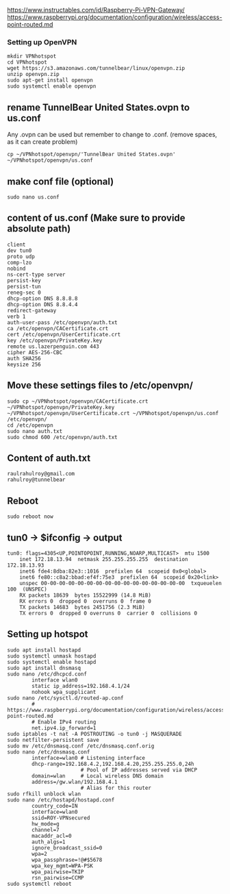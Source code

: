 https://www.instructables.com/id/Raspberry-Pi-VPN-Gateway/
https://www.raspberrypi.org/documentation/configuration/wireless/access-point-routed.md

### Setting up OpenVPN
    mkdir VPNhotspot
    cd VPNhotspot
    wget https://s3.amazonaws.com/tunnelbear/linux/openvpn.zip
    unzip openvpn.zip
    sudo apt-get install openvpn
    sudo systemctl enable openvpn


## rename TunnelBear United States.ovpn to us.conf
Any .ovpn can be used but remember to change to .conf. (remove spaces, as it can create problem)
    
    cp ~/VPNhotspot/openvpn/'TunnelBear United States.ovpn' ~/VPNhotspot/openvpn/us.conf

## make conf file (optional)
    sudo nano us.conf
    
## content of us.conf (Make sure to provide absolute path)
    client
    dev tun0
    proto udp
    comp-lzo
    nobind
    ns-cert-type server
    persist-key
    persist-tun
    reneg-sec 0
    dhcp-option DNS 8.8.8.8
    dhcp-option DNS 8.8.4.4
    redirect-gateway
    verb 1
    auth-user-pass /etc/openvpn/auth.txt
    ca /etc/openvpn/CACertificate.crt
    cert /etc/openvpn/UserCertificate.crt
    key /etc/openvpn/PrivateKey.key
    remote us.lazerpenguin.com 443
    cipher AES-256-CBC
    auth SHA256
    keysize 256
    
## Move these settings files to /etc/openvpn/
    sudo cp ~/VPNhotspot/openvpn/CACertificate.crt ~/VPNhotspot/openvpn/PrivateKey.key ~/VPNhotspot/openvpn/UserCertificate.crt ~/VPNhotspot/openvpn/us.conf /etc/openvpn/
    cd /etc/openvpn
    sudo nano auth.txt
    sudo chmod 600 /etc/openvpn/auth.txt

## Content of auth.txt
    raulrahulroy@gmail.com
    rahulroy@tunnelbear
    
## Reboot 
    sudo reboot now
    
    
## tun0 -> $ifconfig -> output
    tun0: flags=4305<UP,POINTOPOINT,RUNNING,NOARP,MULTICAST>  mtu 1500
        inet 172.18.13.94  netmask 255.255.255.255  destination 172.18.13.93
        inet6 fde4:8dba:82e3::1016  prefixlen 64  scopeid 0x0<global>
        inet6 fe80::c8a2:bbad:ef4f:75e3  prefixlen 64  scopeid 0x20<link>
        unspec 00-00-00-00-00-00-00-00-00-00-00-00-00-00-00-00  txqueuelen 100  (UNSPEC)
        RX packets 18639  bytes 15522999 (14.8 MiB)
        RX errors 0  dropped 0  overruns 0  frame 0
        TX packets 14683  bytes 2451756 (2.3 MiB)
        TX errors 0  dropped 0 overruns 0  carrier 0  collisions 0
    
## Setting up hotspot
    sudo apt install hostapd
    sudo systemctl unmask hostapd
    sudo systemctl enable hostapd
    sudo apt install dnsmasq
    sudo nano /etc/dhcpcd.conf
            interface wlan0
            static ip_address=192.168.4.1/24
            nohook wpa_supplicant
    sudo nano /etc/sysctl.d/routed-ap.conf
            # https://www.raspberrypi.org/documentation/configuration/wireless/access-point-routed.md
            # Enable IPv4 routing
            net.ipv4.ip_forward=1
    sudo iptables -t nat -A POSTROUTING -o tun0 -j MASQUERADE
    sudo netfilter-persistent save
    sudo mv /etc/dnsmasq.conf /etc/dnsmasq.conf.orig
    sudo nano /etc/dnsmasq.conf
            interface=wlan0 # Listening interface
            dhcp-range=192.168.4.2,192.168.4.20,255.255.255.0,24h
                            # Pool of IP addresses served via DHCP
            domain=wlan     # Local wireless DNS domain
            address=/gw.wlan/192.168.4.1
                            # Alias for this router
    sudo rfkill unblock wlan
    sudo nano /etc/hostapd/hostapd.conf
            country_code=IN
            interface=wlan0
            ssid=ROY-VPNsecured
            hw_mode=g
            channel=7
            macaddr_acl=0
            auth_algs=1
            ignore_broadcast_ssid=0
            wpa=2
            wpa_passphrase=!@#$5678
            wpa_key_mgmt=WPA-PSK
            wpa_pairwise=TKIP
            rsn_pairwise=CCMP
    sudo systemctl reboot






    
